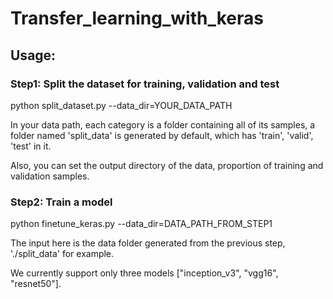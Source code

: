 # Transfer_learning_with_keras

## Usage:

### Step1: Split the dataset for training, validation and test

python split_dataset.py --data_dir=YOUR_DATA_PATH

In your data path, each category is a folder containing all of its samples, a folder named 'split_data' is generated by default, which has 'train', 'valid', 'test' in it. 

Also, you can set the output directory of the data, proportion of training and validation samples.

### Step2: Train a model

python finetune_keras.py --data_dir=DATA_PATH_FROM_STEP1

The input here is the data folder generated from the previous step, './split_data' for example. 

We currently support only three models ["inception_v3", "vgg16", "resnet50"].
